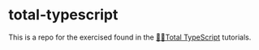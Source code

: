 # total-typescript

This is a repo for the exercised found in the [🧙‍♂️Total TypeScript](https://www.totaltypescript.com/) tutorials. 
